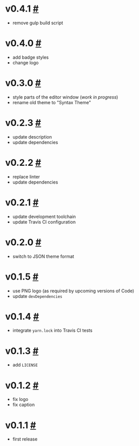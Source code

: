 # v0.4.1 [#](https://github.com/idleberg/vscode-hopscotch/releases/tag/0.4.1)

- remove gulp build script

# v0.4.0 [#](https://github.com/idleberg/vscode-hopscotch/releases/tag/0.4.0)

- add badge styles
- change logo

# v0.3.0 [#](https://github.com/idleberg/vscode-hopscotch/releases/tag/0.3.0)

- style parts of the editor window (*work in progress*)
- rename old theme to "Syntax Theme"

# v0.2.3 [#](https://github.com/idleberg/vscode-hopscotch/releases/tag/0.2.3)

- update description
- update dependencies

# v0.2.2 [#](https://github.com/idleberg/vscode-hopscotch/releases/tag/0.2.2)

- replace linter
- update dependencies

# v0.2.1 [#](https://github.com/idleberg/vscode-hopscotch/releases/tag/0.2.1)

- update development toolchain
- update Travis CI configuration

# v0.2.0 [#](https://github.com/idleberg/vscode-hopscotch/releases/tag/0.2.0)

- switch to JSON theme format

# v0.1.5 [#](https://github.com/idleberg/vscode-hopscotch/releases/tag/0.1.5)

- use PNG logo (as required by upcoming versions of Code)
- update `devDependencies`

# v0.1.4 [#](https://github.com/idleberg/vscode-hopscotch/releases/tag/0.1.4)

- integrate `yarn.lock` into Travis CI tests

# v0.1.3 [#](https://github.com/idleberg/vscode-hopscotch/releases/tag/0.1.3)

- add `LICENSE`

# v0.1.2 [#](https://github.com/idleberg/vscode-hopscotch/releases/tag/0.1.2)

- fix logo
- fix caption

# v0.1.1 [#](https://github.com/idleberg/vscode-hopscotch/releases/tag/0.1.1)

- first release
